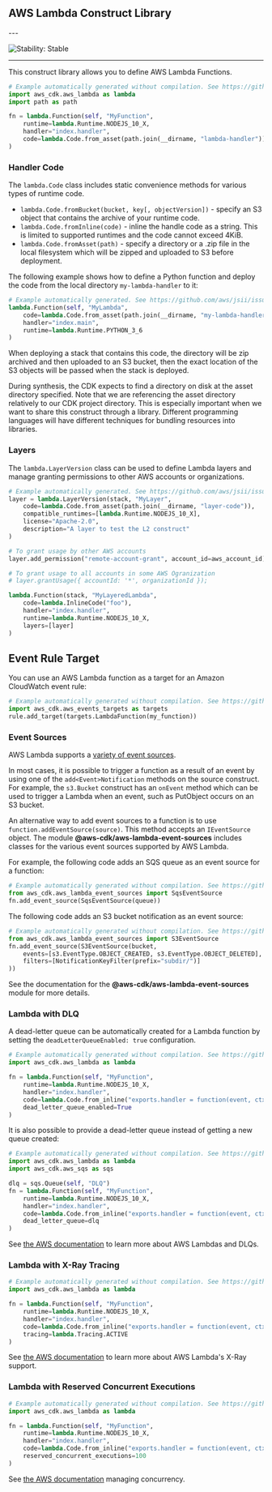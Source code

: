 ## AWS Lambda Construct Library

<!--BEGIN STABILITY BANNER-->---


![Stability: Stable](https://img.shields.io/badge/stability-Stable-success.svg?style=for-the-badge)

---
<!--END STABILITY BANNER-->

This construct library allows you to define AWS Lambda Functions.

```python
# Example automatically generated without compilation. See https://github.com/aws/jsii/issues/826
import aws_cdk.aws_lambda as lambda
import path as path

fn = lambda.Function(self, "MyFunction",
    runtime=lambda.Runtime.NODEJS_10_X,
    handler="index.handler",
    code=lambda.Code.from_asset(path.join(__dirname, "lambda-handler"))
)
```

### Handler Code

The `lambda.Code` class includes static convenience methods for various types of
runtime code.

* `lambda.Code.fromBucket(bucket, key[, objectVersion])` - specify an S3 object
  that contains the archive of your runtime code.
* `lambda.Code.fromInline(code)` - inline the handle code as a string. This is
  limited to supported runtimes and the code cannot exceed 4KiB.
* `lambda.Code.fromAsset(path)` - specify a directory or a .zip file in the local
  filesystem which will be zipped and uploaded to S3 before deployment.

The following example shows how to define a Python function and deploy the code
from the local directory `my-lambda-handler` to it:

```python
# Example automatically generated. See https://github.com/aws/jsii/issues/826
lambda.Function(self, "MyLambda",
    code=lambda.Code.from_asset(path.join(__dirname, "my-lambda-handler")),
    handler="index.main",
    runtime=lambda.Runtime.PYTHON_3_6
)
```

When deploying a stack that contains this code, the directory will be zip
archived and then uploaded to an S3 bucket, then the exact location of the S3
objects will be passed when the stack is deployed.

During synthesis, the CDK expects to find a directory on disk at the asset
directory specified. Note that we are referencing the asset directory relatively
to our CDK project directory. This is especially important when we want to share
this construct through a library. Different programming languages will have
different techniques for bundling resources into libraries.

### Layers

The `lambda.LayerVersion` class can be used to define Lambda layers and manage
granting permissions to other AWS accounts or organizations.

```python
# Example automatically generated. See https://github.com/aws/jsii/issues/826
layer = lambda.LayerVersion(stack, "MyLayer",
    code=lambda.Code.from_asset(path.join(__dirname, "layer-code")),
    compatible_runtimes=[lambda.Runtime.NODEJS_10_X],
    license="Apache-2.0",
    description="A layer to test the L2 construct"
)

# To grant usage by other AWS accounts
layer.add_permission("remote-account-grant", account_id=aws_account_id)

# To grant usage to all accounts in some AWS Ogranization
# layer.grantUsage({ accountId: '*', organizationId });

lambda.Function(stack, "MyLayeredLambda",
    code=lambda.InlineCode("foo"),
    handler="index.handler",
    runtime=lambda.Runtime.NODEJS_10_X,
    layers=[layer]
)
```

## Event Rule Target

You can use an AWS Lambda function as a target for an Amazon CloudWatch event
rule:

```python
# Example automatically generated without compilation. See https://github.com/aws/jsii/issues/826
import aws_cdk.aws_events_targets as targets
rule.add_target(targets.LambdaFunction(my_function))
```

### Event Sources

AWS Lambda supports a [variety of event sources](https://docs.aws.amazon.com/lambda/latest/dg/invoking-lambda-function.html).

In most cases, it is possible to trigger a function as a result of an event by
using one of the `add<Event>Notification` methods on the source construct. For
example, the `s3.Bucket` construct has an `onEvent` method which can be used to
trigger a Lambda when an event, such as PutObject occurs on an S3 bucket.

An alternative way to add event sources to a function is to use `function.addEventSource(source)`.
This method accepts an `IEventSource` object. The module **@aws-cdk/aws-lambda-event-sources**
includes classes for the various event sources supported by AWS Lambda.

For example, the following code adds an SQS queue as an event source for a function:

```python
# Example automatically generated without compilation. See https://github.com/aws/jsii/issues/826
from aws_cdk.aws_lambda_event_sources import SqsEventSource
fn.add_event_source(SqsEventSource(queue))
```

The following code adds an S3 bucket notification as an event source:

```python
# Example automatically generated without compilation. See https://github.com/aws/jsii/issues/826
from aws_cdk.aws_lambda_event_sources import S3EventSource
fn.add_event_source(S3EventSource(bucket,
    events=[s3.EventType.OBJECT_CREATED, s3.EventType.OBJECT_DELETED],
    filters=[NotificationKeyFilter(prefix="subdir/")]
))
```

See the documentation for the **@aws-cdk/aws-lambda-event-sources** module for more details.

### Lambda with DLQ

A dead-letter queue can be automatically created for a Lambda function by
setting the `deadLetterQueueEnabled: true` configuration.

```python
# Example automatically generated without compilation. See https://github.com/aws/jsii/issues/826
import aws_cdk.aws_lambda as lambda

fn = lambda.Function(self, "MyFunction",
    runtime=lambda.Runtime.NODEJS_10_X,
    handler="index.handler",
    code=lambda.Code.from_inline("exports.handler = function(event, ctx, cb) { return cb(null, \"hi\"); }"),
    dead_letter_queue_enabled=True
)
```

It is also possible to provide a dead-letter queue instead of getting a new queue created:

```python
# Example automatically generated without compilation. See https://github.com/aws/jsii/issues/826
import aws_cdk.aws_lambda as lambda
import aws_cdk.aws_sqs as sqs

dlq = sqs.Queue(self, "DLQ")
fn = lambda.Function(self, "MyFunction",
    runtime=lambda.Runtime.NODEJS_10_X,
    handler="index.handler",
    code=lambda.Code.from_inline("exports.handler = function(event, ctx, cb) { return cb(null, \"hi\"); }"),
    dead_letter_queue=dlq
)
```

See [the AWS documentation](https://docs.aws.amazon.com/lambda/latest/dg/dlq.html)
to learn more about AWS Lambdas and DLQs.

### Lambda with X-Ray Tracing

```python
# Example automatically generated without compilation. See https://github.com/aws/jsii/issues/826
import aws_cdk.aws_lambda as lambda

fn = lambda.Function(self, "MyFunction",
    runtime=lambda.Runtime.NODEJS_10_X,
    handler="index.handler",
    code=lambda.Code.from_inline("exports.handler = function(event, ctx, cb) { return cb(null, \"hi\"); }"),
    tracing=lambda.Tracing.ACTIVE
)
```

See [the AWS documentation](https://docs.aws.amazon.com/lambda/latest/dg/lambda-x-ray.html)
to learn more about AWS Lambda's X-Ray support.

### Lambda with Reserved Concurrent Executions

```python
# Example automatically generated without compilation. See https://github.com/aws/jsii/issues/826
import aws_cdk.aws_lambda as lambda

fn = lambda.Function(self, "MyFunction",
    runtime=lambda.Runtime.NODEJS_10_X,
    handler="index.handler",
    code=lambda.Code.from_inline("exports.handler = function(event, ctx, cb) { return cb(null, \"hi\"); }"),
    reserved_concurrent_executions=100
)
```

See [the AWS documentation](https://docs.aws.amazon.com/lambda/latest/dg/concurrent-executions.html)
managing concurrency.
